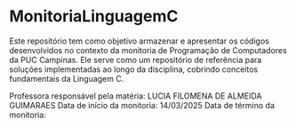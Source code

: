 # MonitoriaLinguagemC
Este repositório tem como objetivo armazenar e apresentar os códigos desenvolvidos no contexto da monitoria de Programação de Computadores da PUC Campinas. Ele serve como um repositório de referência para soluções implementadas ao longo da disciplina, cobrindo conceitos fundamentais da Linguagem C.

Professora responsável pela matéria: LUCIA FILOMENA DE ALMEIDA GUIMARAES
Data de início da monitoria: 14/03/2025
Data de término da monitoria: 
